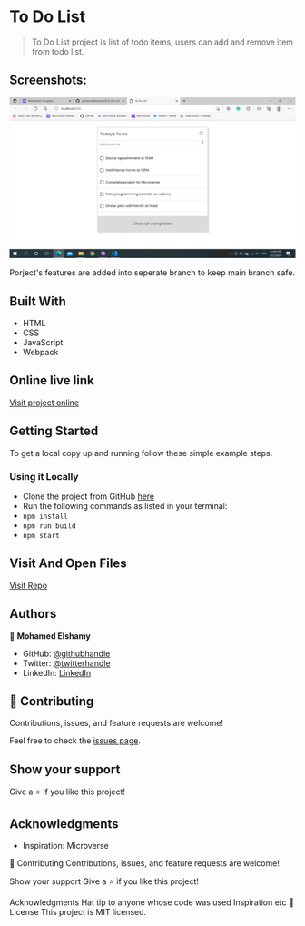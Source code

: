 # To Do List

> To Do List project is list of todo items, users can add and remove item from todo list.

## Screenshots:

![screenshot](https://github.com/mohamedelshamy55/To-Do-List/blob/master/screenshot.png)

Porject's features are added into seperate branch to keep main branch safe.

## Built With

- HTML
- CSS
- JavaScript
- Webpack

## Online live link

[Visit project online](https://github.com/mohamedelshamy55/To-Do-List)

## Getting Started

To get a local copy up and running follow these simple example steps.

### Using it Locally
- Clone the project from GitHub [here](git@github.com:mohamedelshamy55/todo-list.git)
- Run the following commands as listed in your terminal:
- `npm install`
- `npm run build`
- `npm start`

## Visit And Open Files

[Visit Repo](https://github.com/mohamedelshamy55/To-Do-List)

## Authors

👤 **Mohamed Elshamy**

- GitHub: [@githubhandle](https://github.com/mohamedelshamy55)
- Twitter: [@twitterhandle](https://mobile.twitter.com/moelshamy55)
- LinkedIn: [LinkedIn](https://www.linkedin.com/in/mohamed-elshamy85/)

## 🤝 Contributing

Contributions, issues, and feature requests are welcome!

Feel free to check the [issues page](https://github.com/mohamedelshamy55/To-Do-List/issues).

## Show your support

Give a ⭐️ if you like this project!

## Acknowledgments

- Inspiration: Microverse

🤝 Contributing
Contributions, issues, and feature requests are welcome!

Show your support
Give a ⭐️ if you like this project!

Acknowledgments
Hat tip to anyone whose code was used
Inspiration
etc 📝 License This project is MIT licensed.
